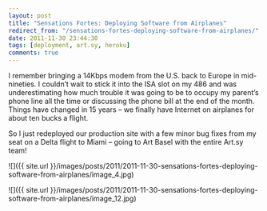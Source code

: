 ```yaml
---
layout: post
title: "Sensations Fortes: Deploying Software from Airplanes"
redirect_from: "/sensations-fortes-deploying-software-from-airplanes/"
date: 2011-11-30 23:44:30
tags: [deployment, art.sy, heroku]
comments: true
---
```

I remember bringing a 14Kbps modem from the U.S. back to Europe in mid-nineties. I couldn’t wait to stick it into the ISA slot on my 486 and was underestimating how much trouble it was going to be to occupy my parent’s phone line all the time or discussing the phone bill at the end of the month. Things have changed in 15 years – we finally have Internet on airplanes for about ten bucks a flight.

So I just redeployed our production site with a few minor bug fixes from my seat on a Delta flight to Miami – going to Art Basel with the entire Art.sy team!

![]({{ site.url }}/images/posts/2011/2011-11-30-sensations-fortes-deploying-software-from-airplanes/image_4.jpg)

![]({{ site.url }}/images/posts/2011/2011-11-30-sensations-fortes-deploying-software-from-airplanes/image_12.jpg)
